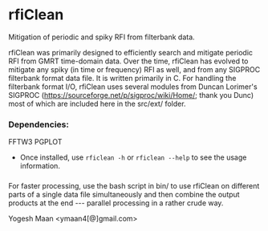 # rfiClean
Mitigation of periodic and spiky RFI from filterbank data.

rfiClean was primarily designed to efficiently search and mitigate
periodic RFI from GMRT time-domain data. Over the time, rfiClean has evolved
to mitigate any spiky (in time or frequency) RFI as well, and from any SIGPROC
filterbank format data file. It is written primarily in C. For handling the
filterbank format I/O, rfiClean uses several modules from Duncan Lorimer's SIGPROC
(https://sourceforge.net/p/sigproc/wiki/Home/; thank you Dunc) most of which are
included here in the src/ext/ folder.

### Dependencies:
FFTW3
PGPLOT

* Once installed, use `rficlean -h` or `rficlean --help` to see the usage information.


### 
For faster processing, use the bash script in bin/ to use rfiClean on different parts of a single data file simultaneously and then combine the output products at the end --- parallel processing in a rather crude way.



Yogesh Maan  <ymaan4[@]gmail.com>
